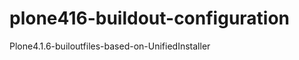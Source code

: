plone416-buildout-configuration
===============================

Plone4.1.6-builoutfiles-based-on-UnifiedInstaller